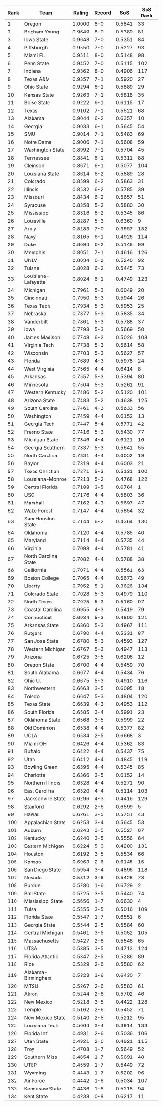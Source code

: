 Rank | Team | Rating | Record | SoS | SoS Rank
---|---|---|---|---|---
1 | Oregon | 1.0000 | 8-0 | 0.5841 | 33
2 | Brigham Young | 0.9649 | 8-0 | 0.5389 | 81
3 | Iowa State | 0.9648 | 7-0 | 0.5351 | 84
4 | Pittsburgh | 0.9550 | 7-0 | 0.5227 | 93
5 | Miami FL | 0.9511 | 8-0 | 0.5148 | 98
6 | Penn State | 0.9452 | 7-0 | 0.5115 | 102
7 | Indiana | 0.9362 | 8-0 | 0.4906 | 117
8 | Texas A&M | 0.9357 | 7-1 | 0.5920 | 27
9 | Ohio State | 0.9294 | 6-1 | 0.5889 | 29
10 | Kansas State | 0.9263 | 7-1 | 0.5818 | 35
11 | Boise State | 0.9222 | 6-1 | 0.6115 | 17
12 | Texas | 0.9102 | 7-1 | 0.5521 | 68
13 | Alabama | 0.9044 | 6-2 | 0.6357 | 10
14 | Georgia | 0.9033 | 6-1 | 0.5645 | 54
15 | SMU | 0.9014 | 7-1 | 0.5483 | 69
16 | Notre Dame | 0.9006 | 7-1 | 0.5608 | 59
17 | Washington State | 0.8992 | 7-1 | 0.5704 | 45
18 | Tennessee | 0.8841 | 6-1 | 0.5311 | 88
19 | Clemson | 0.8671 | 6-1 | 0.5077 | 104
20 | Louisiana State | 0.8614 | 6-2 | 0.5889 | 28
21 | Colorado | 0.8599 | 6-2 | 0.5863 | 31
22 | Illinois | 0.8532 | 6-2 | 0.5785 | 39
23 | Missouri | 0.8434 | 6-2 | 0.5657 | 51
24 | Syracuse | 0.8358 | 5-2 | 0.5880 | 30
25 | Mississippi | 0.8316 | 6-2 | 0.5345 | 86
26 | Louisville | 0.8287 | 5-3 | 0.6360 | 9
27 | Army | 0.8283 | 7-0 | 0.3957 | 132
28 | Navy | 0.8165 | 6-1 | 0.4926 | 114
29 | Duke | 0.8094 | 6-2 | 0.5148 | 99
30 | Memphis | 0.8051 | 7-1 | 0.4616 | 126
31 | UNLV | 0.8034 | 6-2 | 0.5246 | 92
32 | Tulane | 0.8028 | 6-2 | 0.5445 | 73
33 | Louisiana-Lafayette | 0.8024 | 6-1 | 0.4749 | 123
34 | Michigan | 0.7961 | 5-3 | 0.6049 | 20
35 | Cincinnati | 0.7950 | 5-3 | 0.5944 | 26
36 | Texas Tech | 0.7934 | 5-3 | 0.5953 | 25
37 | Nebraska | 0.7877 | 5-3 | 0.5835 | 34
38 | Vanderbilt | 0.7861 | 5-3 | 0.5788 | 37
39 | Iowa | 0.7798 | 5-3 | 0.5669 | 50
40 | James Madison | 0.7748 | 6-2 | 0.5026 | 108
41 | Virginia Tech | 0.7738 | 5-3 | 0.5614 | 58
42 | Wisconsin | 0.7703 | 5-3 | 0.5627 | 57
43 | Florida | 0.7689 | 4-3 | 0.5978 | 24
44 | West Virginia | 0.7565 | 4-4 | 0.6414 | 8
45 | Arkansas | 0.7557 | 5-3 | 0.5394 | 80
46 | Minnesota | 0.7504 | 5-3 | 0.5261 | 91
47 | Western Kentucky | 0.7486 | 5-2 | 0.5120 | 101
48 | Arizona State | 0.7483 | 5-2 | 0.4638 | 125
49 | South Carolina | 0.7461 | 4-3 | 0.5633 | 56
50 | Washington | 0.7459 | 4-4 | 0.6152 | 13
51 | Georgia Tech | 0.7447 | 5-4 | 0.5771 | 42
52 | Fresno State | 0.7416 | 5-3 | 0.5430 | 77
53 | Michigan State | 0.7346 | 4-4 | 0.6121 | 16
54 | Georgia Southern | 0.7337 | 5-3 | 0.5641 | 55
55 | North Carolina | 0.7331 | 4-4 | 0.6052 | 19
56 | Baylor | 0.7319 | 4-4 | 0.6003 | 21
57 | Texas Christian | 0.7271 | 5-3 | 0.5131 | 100
58 | Louisiana-Monroe | 0.7213 | 5-2 | 0.4768 | 122
59 | Central Florida | 0.7188 | 3-5 | 0.6764 | 1
60 | USC | 0.7176 | 4-4 | 0.5803 | 36
61 | Marshall | 0.7162 | 4-3 | 0.5697 | 47
62 | Wake Forest | 0.7147 | 4-4 | 0.5854 | 32
63 | Sam Houston State | 0.7144 | 6-2 | 0.4364 | 130
64 | Oklahoma | 0.7120 | 4-4 | 0.5785 | 40
65 | Maryland | 0.7114 | 4-4 | 0.5735 | 44
66 | Virginia | 0.7098 | 4-4 | 0.5781 | 41
67 | North Carolina State | 0.7082 | 4-4 | 0.5788 | 38
68 | California | 0.7071 | 4-4 | 0.5561 | 63
69 | Boston College | 0.7065 | 4-4 | 0.5673 | 49
70 | Liberty | 0.7052 | 5-1 | 0.3626 | 134
71 | Colorado State | 0.7028 | 5-3 | 0.4979 | 110
72 | North Texas | 0.7025 | 5-3 | 0.5160 | 97
73 | Coastal Carolina | 0.6955 | 4-3 | 0.5419 | 79
74 | Connecticut | 0.6934 | 5-3 | 0.4800 | 121
75 | Arkansas State | 0.6860 | 5-3 | 0.4967 | 111
76 | Rutgers | 0.6780 | 4-4 | 0.5331 | 87
77 | San Jose State | 0.6780 | 5-3 | 0.4593 | 127
78 | Western Michigan | 0.6767 | 5-3 | 0.4947 | 113
79 | Arizona | 0.6725 | 3-5 | 0.6206 | 12
80 | Oregon State | 0.6700 | 4-4 | 0.5459 | 70
81 | South Alabama | 0.6677 | 4-4 | 0.5434 | 76
82 | Ohio U. | 0.6675 | 5-3 | 0.4910 | 116
83 | Northwestern | 0.6663 | 3-5 | 0.6095 | 18
84 | Toledo | 0.6647 | 5-3 | 0.4804 | 120
85 | Texas State | 0.6639 | 4-3 | 0.4953 | 112
86 | South Florida | 0.6585 | 3-4 | 0.5991 | 23
87 | Oklahoma State | 0.6568 | 3-5 | 0.5999 | 22
88 | Old Dominion | 0.6538 | 4-4 | 0.5377 | 82
89 | UCLA | 0.6534 | 2-5 | 0.6668 | 3
90 | Miami OH | 0.6426 | 4-4 | 0.5362 | 83
91 | Buffalo | 0.6422 | 4-4 | 0.5437 | 75
92 | Utah | 0.6412 | 4-4 | 0.4845 | 119
93 | Bowling Green | 0.6395 | 4-4 | 0.5345 | 85
94 | Charlotte | 0.6366 | 3-5 | 0.6152 | 14
95 | Northern Illinois | 0.6328 | 4-4 | 0.5271 | 90
96 | East Carolina | 0.6320 | 4-4 | 0.5114 | 103
97 | Jacksonville State | 0.6296 | 4-3 | 0.4416 | 129
98 | Stanford | 0.6292 | 2-6 | 0.6599 | 5
99 | Hawaii | 0.6261 | 3-5 | 0.5751 | 43
100 | Appalachian State | 0.6253 | 3-4 | 0.5645 | 53
101 | Auburn | 0.6243 | 3-5 | 0.5527 | 67
102 | Kentucky | 0.6240 | 3-5 | 0.5556 | 64
103 | Eastern Michigan | 0.6224 | 5-3 | 0.4200 | 131
104 | Houston | 0.6192 | 3-5 | 0.5534 | 66
105 | Kansas | 0.6063 | 2-6 | 0.6145 | 15
106 | San Diego State | 0.5954 | 3-4 | 0.4896 | 118
107 | Nevada | 0.5812 | 3-6 | 0.5428 | 78
108 | Purdue | 0.5780 | 1-6 | 0.6729 | 2
109 | Ball State | 0.5725 | 3-5 | 0.5440 | 74
110 | Mississippi State | 0.5656 | 1-7 | 0.6630 | 4
111 | Tulsa | 0.5555 | 3-5 | 0.5016 | 109
112 | Florida State | 0.5547 | 1-7 | 0.6551 | 6
113 | Georgia State | 0.5544 | 2-5 | 0.5584 | 60
114 | Central Michigan | 0.5461 | 3-5 | 0.5052 | 105
115 | Massachusetts | 0.5427 | 2-6 | 0.5546 | 65
116 | UTSA | 0.5385 | 3-5 | 0.4712 | 124
117 | Florida Atlantic | 0.5347 | 2-5 | 0.5286 | 89
118 | Rice | 0.5329 | 2-6 | 0.5580 | 62
119 | Alabama-Birmingham | 0.5323 | 1-6 | 0.6430 | 7
120 | MTSU | 0.5267 | 2-6 | 0.5583 | 61
121 | Akron | 0.5244 | 2-6 | 0.5702 | 46
122 | New Mexico | 0.5218 | 3-5 | 0.4422 | 128
123 | Temple | 0.5162 | 2-6 | 0.5452 | 71
124 | New Mexico State | 0.5140 | 2-5 | 0.5212 | 95
125 | Louisiana Tech | 0.5064 | 3-4 | 0.3914 | 133
126 | Florida Int'l | 0.4931 | 2-6 | 0.5036 | 106
127 | Utah State | 0.4921 | 2-6 | 0.4921 | 115
128 | Troy | 0.4708 | 1-7 | 0.5649 | 52
129 | Southern Miss | 0.4654 | 1-7 | 0.5691 | 48
130 | UTEP | 0.4559 | 1-7 | 0.5449 | 72
131 | Wyoming | 0.4443 | 1-7 | 0.5202 | 96
132 | Air Force | 0.4442 | 1-6 | 0.5034 | 107
133 | Kennesaw State | 0.4436 | 1-6 | 0.5218 | 94
134 | Kent State | 0.4238 | 0-8 | 0.6217 | 11
